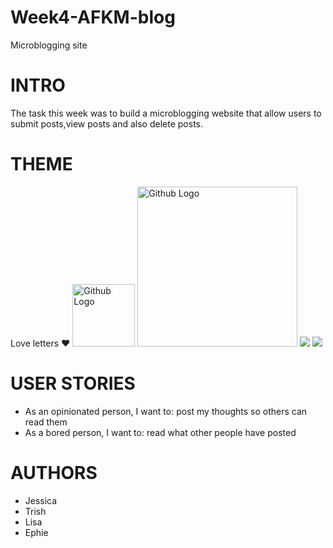 # Week4-AFKM-blog
Microblogging site
# INTRO
The task this week was to build a microblogging website that allow users to submit posts,view posts and also delete posts. 
# THEME
Love letters :heart:
<img src='https://user-images.githubusercontent.com/60614102/89587346-5f30f180-d839-11ea-8103-4987d7fa8b6e.png =100x20' width='100' height='100' title='Github Logo'>
<img src="https://assets-cdn.github.com/images/modules/logos_page/GitHub-Mark.png" width="256" height="256" title="Github Logo">
![](https://user-images.githubusercontent.com/60614102/89587353-622be200-d839-11ea-899e-4c8575ae0088.png)
![](https://user-images.githubusercontent.com/60614102/89587364-65bf6900-d839-11ea-80e4-e311c2a0604f.png)

# USER STORIES
- As an opinionated person, I want to: post my thoughts so others can read them
- As a bored person, I want to: read what other people have posted

# AUTHORS
- Jessica 
- Trish 
- Lisa 
- Ephie 
